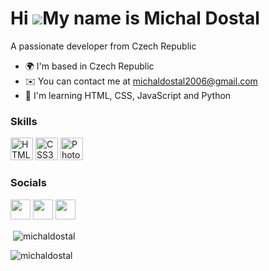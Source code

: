 Hi ![](https://user-images.githubusercontent.com/18350557/176309783-0785949b-9127-417c-8b55-ab5a4333674e.gif)My name is Michal Dostal
=====================================================================================================================================

A passionate developer from Czech Republic

* 🌍  I'm based in Czech Republic
* ✉️  You can contact me at [michaldostal2006@gmail.com](mailto:michaldostal2006@gmail.com)
* 🧠  I'm learning HTML, CSS, JavaScript and Python

### Skills

<p align="left">
<a href="https://developer.mozilla.org/en-US/docs/Glossary/HTML5" target="_blank" rel="noreferrer"><img src="https://raw.githubusercontent.com/danielcranney/readme-generator/main/public/icons/skills/html5-colored.svg" width="36" height="36" alt="HTML5" /></a>
<a href="https://www.w3.org/TR/CSS/#css" target="_blank" rel="noreferrer"><img src="https://raw.githubusercontent.com/danielcranney/readme-generator/main/public/icons/skills/css3-colored.svg" width="36" height="36" alt="CSS3" /></a>
<a href="https://www.adobe.com/uk/products/photoshop.html" target="_blank" rel="noreferrer"><img src="https://raw.githubusercontent.com/danielcranney/readme-generator/main/public/icons/skills/photoshop-colored.svg" width="36" height="36" alt="Photoshop" /></a>
</p>



### Socials

<p align="left"> <a href="https://www.linkedin.com/in/michal-dostal-529509211/" target="_blank" rel="noreferrer"><img src="https://raw.githubusercontent.com/danielcranney/readme-generator/main/public/icons/socials/linkedin.svg" width="32" height="32" /></a> <a href="https://www.stackoverflow.com/users/16988396/michal-dostal" target="_blank" rel="noreferrer"><img src="https://raw.githubusercontent.com/danielcranney/readme-generator/main/public/icons/socials/stackoverflow.svg" width="32" height="32" /></a> <a href="https://www.twitter.com/MichalDostal7" target="_blank" rel="noreferrer"><img src="https://raw.githubusercontent.com/danielcranney/readme-generator/main/public/icons/socials/twitter.svg" width="32" height="32" /></a></p>


<p>&nbsp;<img align="center" src="https://github-readme-stats.vercel.app/api?username=michaldostal&show_icons=true&locale=en" alt="michaldostal" /></p>

<p><img align="center" src="https://github-readme-streak-stats.herokuapp.com/?user=michaldostal&" alt="michaldostal" /></p>
